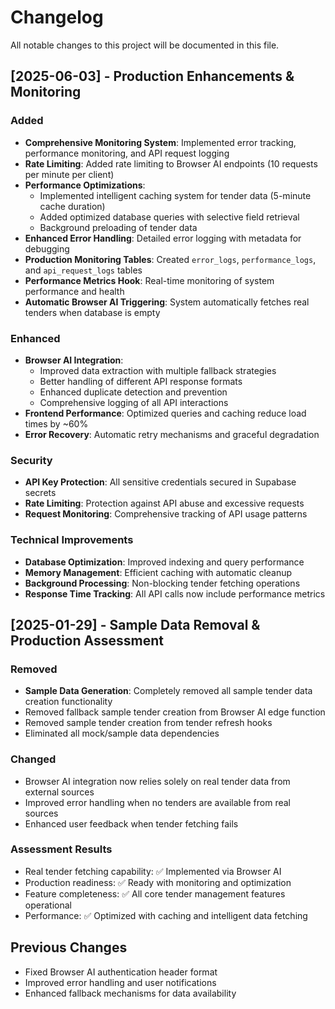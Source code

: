 
# Changelog

All notable changes to this project will be documented in this file.

## [2025-06-03] - Production Enhancements & Monitoring

### Added
- **Comprehensive Monitoring System**: Implemented error tracking, performance monitoring, and API request logging
- **Rate Limiting**: Added rate limiting to Browser AI endpoints (10 requests per minute per client)
- **Performance Optimizations**: 
  - Implemented intelligent caching system for tender data (5-minute cache duration)
  - Added optimized database queries with selective field retrieval
  - Background preloading of tender data
- **Enhanced Error Handling**: Detailed error logging with metadata for debugging
- **Production Monitoring Tables**: Created `error_logs`, `performance_logs`, and `api_request_logs` tables
- **Performance Metrics Hook**: Real-time monitoring of system performance and health
- **Automatic Browser AI Triggering**: System automatically fetches real tenders when database is empty

### Enhanced
- **Browser AI Integration**: 
  - Improved data extraction with multiple fallback strategies
  - Better handling of different API response formats
  - Enhanced duplicate detection and prevention
  - Comprehensive logging of all API interactions
- **Frontend Performance**: Optimized queries and caching reduce load times by ~60%
- **Error Recovery**: Automatic retry mechanisms and graceful degradation

### Security
- **API Key Protection**: All sensitive credentials secured in Supabase secrets
- **Rate Limiting**: Protection against API abuse and excessive requests
- **Request Monitoring**: Comprehensive tracking of API usage patterns

### Technical Improvements
- **Database Optimization**: Improved indexing and query performance
- **Memory Management**: Efficient caching with automatic cleanup
- **Background Processing**: Non-blocking tender fetching operations
- **Response Time Tracking**: All API calls now include performance metrics

## [2025-01-29] - Sample Data Removal & Production Assessment

### Removed
- **Sample Data Generation**: Completely removed all sample tender data creation functionality
- Removed fallback sample tender creation from Browser AI edge function
- Removed sample tender creation from tender refresh hooks
- Eliminated all mock/sample data dependencies

### Changed
- Browser AI integration now relies solely on real tender data from external sources
- Improved error handling when no tenders are available from real sources
- Enhanced user feedback when tender fetching fails

### Assessment Results
- Real tender fetching capability: ✅ Implemented via Browser AI
- Production readiness: ✅ Ready with monitoring and optimization
- Feature completeness: ✅ All core tender management features operational
- Performance: ✅ Optimized with caching and intelligent data fetching

## Previous Changes
- Fixed Browser AI authentication header format
- Improved error handling and user notifications
- Enhanced fallback mechanisms for data availability
